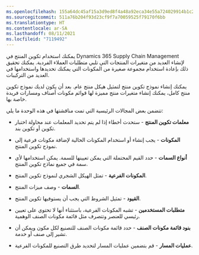 ```yaml
---
ms.openlocfilehash: 155a64dc45af15a3d9ed8f4a48a92eca34e55a724029914b1c2ddaee559e50ba
ms.sourcegitcommit: 511a76b204f93d23cf9f7a70059525f79170f6bb
ms.translationtype: HT
ms.contentlocale: ar-SA
ms.lasthandoff: 08/11/2021
ms.locfileid: "7119492"
---
```

يمكنك استخدام تكوين المنتج في Dynamics 365 Supply Chain Management لإنشاء العديد من متغيرات المنتجات التي تلبي متطلبات العملاء الفردية. يمكنك تحقيق ذلك بإعادة استخدام مجموعة صغيرة من المكونات التي يمكنك تحديدها واستخدامها في العديد من التركيبات. 

يمكنك إنشاء نموذج تكوين منتج لتمثيل هيكل منتج عام. بعد أن يكون لديك نموذج تكوين منتج كامل، يمكنك إنشاء متغيرات منتج مميزة لها قوائم مكونات أصناف ومسارات فريدة خاصة بها.

تتضمن بعض المجالات الرئيسية التي تمت مناقشتها في هذه الوحدة ما يلي:

-   **معلمات تكوين المنتج** - ستحدث أخطاء إذا لم يتم تحديد المعلمات عند محاولة اختبار تكوين أو تكوين بند.

-   **المكونات** - يجب إنشاء أو استخدام المكونات الحالية لإضافة مكونات فرعية إلى نموذج تكوين المنتج.

-   **أنواع السمات** - حدد القيم المحتملة التي يمكن تعيينها للسمة. يمكن استخدامها لأي سمة في جميع نماذج تكوين المنتج.

-   **المكونات الفرعية** - تمثل الهيكل الشجري لنموذج تكوين المنتج.

-   **السمات** - وصف ميزات المنتج.

-   **القيود** - تمثيل الشروط التي يجب أن يستوفيها تكوين المنتج.

-   **متطلبات المستخدمين** - تشبه المكونات الفرعية، باستثناء أنها لا تحتوي على تعيين رئيسي للعنصر وتتصرف مثل قائمة مكونات الصنف الوهمية.

-   **بنود قائمة مكونات الصنف** - حدد قائمة مكونات الصنف للتصنيع لكل مكون ويمكن أن تشير إلى صنف أو خدمة.

-   **عمليات المسار** - قم بتضمين عمليات المسار لتحديد طرق التصنيع للمكونات الفرعية. 
